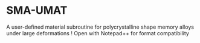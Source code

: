 # SMA-UMAT
A user-defined material subroutine for polycrystalline shape memory alloys under large deformations
! Open with Notepad++ for format compatibility
